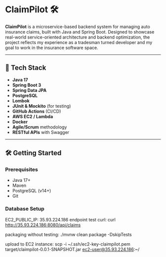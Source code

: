 # ClaimPilot 🛠️

**ClaimPilot** is a microservice-based backend system for managing auto insurance claims, built with Java and Spring Boot. Designed to showcase real-world service-oriented architecture and backend optimization, the project reflects my experience as a tradesman turned developer and my goal to work in the insurance software space.

---

## 🚀 Tech Stack

- **Java 17**
- **Spring Boot 3**
- **Spring Data JPA**
- **PostgreSQL**
- **Lombok**
- **JUnit & Mockito** (for testing)
- **GitHub Actions** (CI/CD)
- **AWS EC2 / Lambda**
- **Docker**
- **Agile/Scrum** methodology
- **RESTful APIs** with Swagger

---

## 🛠️ Getting Started

### Prerequisites

- Java 17+
- Maven
- PostgreSQL (v14+)
- Git

### Database Setup

EC2_PUBLIC_IP: 35.93.224.186
endpoint test curl:
curl http://35.93.224.186:8080/api/claims

packaging without testing:
./mvnw clean package -DskipTests

upload to EC2 instance:
scp -i ~/.ssh/ec2-key-claimpilot.pem target/claimpilot-0.0.1-SNAPSHOT.jar ec2-user@35.93.224.186:~/
